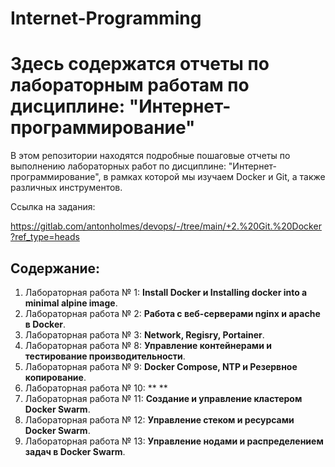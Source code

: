 # Internet-Programming
# Здесь содержатся отчеты по лабораторным работам по дисциплине: "Интернет-программирование"
В этом репозитории находятся подробные пошаговые отчеты по выполнению лабораторных работ по дисциплине: "Интернет-программирование", в рамках которой мы изучаем Docker и Git, а также различных инструментов.

Ссылка на задания:

https://gitlab.com/antonholmes/devops/-/tree/main/+2.%20Git.%20Docker?ref_type=heads
## Содержание:
1. Лабораторная работа № 1: **Install Docker и Installing docker into a minimal alpine image**.
2. Лабораторная работа № 2: **Работа с веб-серверами nginx и apache в Docker**.
3. Лабораторная работа № 3: **Network, Regisry, Portainer**.
4. Лабораторная работа № 8: **Управление контейнерами и тестирование производительности**.
5. Лабораторная работа № 9: **Docker Compose, NTP и Резервное копирование**.
6. Лабораторная работа № 10: ** **
7. Лабораторная работа № 11: **Создание и управление кластером Docker Swarm**.
8. Лабораторная работа № 12: **Управление стеком и ресурсами Docker Swarm**.
9. Лабораторная работа № 13: **Управление нодами и распределением задач в Docker Swarm**.

